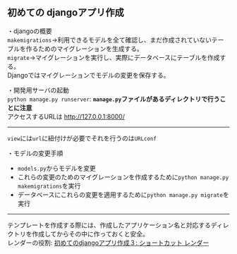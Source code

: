 初めての djangoアプリ作成
---

・djangoの概要  
`makemigrations`→利用できるモデルを全て確認し、まだ作成されていないテーブルを作るためのマイグレーションを生成する。  
`migrate`→マイグレーションを実行し、実際にデータベースにテーブルを作成する。  
Djangoではマイグレーションでモデルの変更を保存する。  

・開発用サーバの起動  
`python manage.py runserver`: **`manage.py`ファイルがあるディレクトリで行うことに注意**  
アクセスするURLは [http://127.0.0.1:8000/ ](http://127.0.0.1:8000/ )

---

`view`には`url`に紐付けが必要でそれを行うのは`URLconf`

・モデルの変更手順  
 - `models.py`からモデルを変更
 - これらの変更のためのマイグレーションを作成するために`python manage.py makemigrations`を実行
 - データベースにこれらの変更を適用するために`python manage.py migrate`を実行

---

テンプレートを作成する際には、作成したアプリケーション名と対応するディレクトリを作成してからその中に作っておくと安全。  
レンダーの役割: [初めてのdjangoアプリ作成３: ショートカット レンダー](https://docs.djangoproject.com/ja/3.0/intro/tutorial03/)
